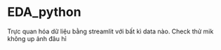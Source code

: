 # EDA_python
Trực quan hóa dữ liệu bằng streamlit với bất kì data nào. Check thử mik không up ảnh đâu hỉ
